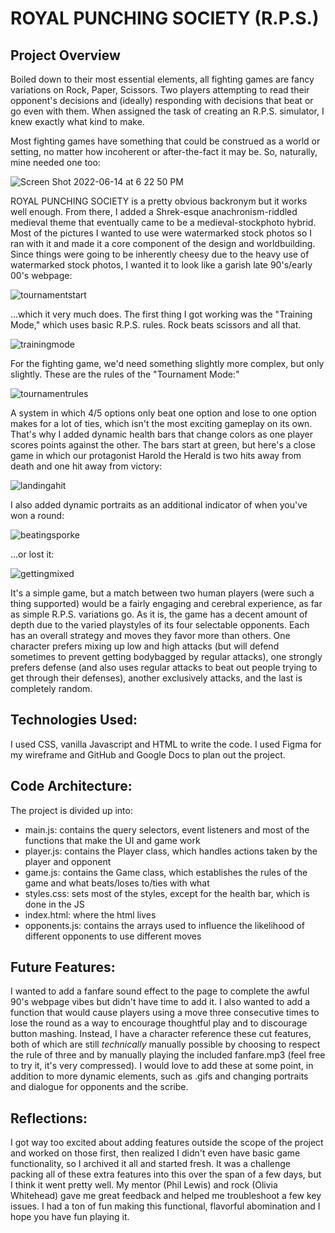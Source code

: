# ROYAL PUNCHING SOCIETY (R.P.S.)

## Project Overview 

Boiled down to their most essential elements, all fighting games are fancy variations on Rock, Paper, Scissors. Two players attempting to read their opponent's decisions and (ideally) responding with decisions that beat or go even with them. When assigned the task of creating an R.P.S. simulator, I knew exactly what kind to make.

Most fighting games have something that could be construed as a world or setting, no matter how incoherent or after-the-fact it may be. So, naturally, mine needed one too:

![Screen Shot 2022-06-14 at 6 22 50 PM](https://user-images.githubusercontent.com/103080131/173714309-90fc29f4-6abe-44e1-bcc0-795f0a0c3462.png)

ROYAL PUNCHING SOCIETY is a pretty obvious backronym but it works well enough. From there, I added a Shrek-esque anachronism-riddled medieval theme that eventually came to be a medieval-stockphoto hybrid. Most of the pictures I wanted to use were watermarked stock photos so I ran with it and made it a core component of the design and worldbuilding. Since things were going to be inherently cheesy due to the heavy use of watermarked stock photos, I wanted it to look like a garish late 90's/early 00's webpage:

![tournamentstart](https://user-images.githubusercontent.com/103080131/173715043-62c22699-8674-47d0-9c08-c0d8b26f3d66.png)

...which it very much does. The first thing I got working was the "Training Mode," which uses basic R.P.S. rules. Rock beats scissors and all that. 

![trainingmode](https://user-images.githubusercontent.com/103080131/173715005-70b6672d-c035-42ce-a218-5659b107245d.png)

For the fighting game, we'd need something slightly more complex, but only slightly. These are the rules of the "Tournament Mode:"

![tournamentrules](https://user-images.githubusercontent.com/103080131/173715148-01619f95-bc27-4d3e-adff-64bf77767047.png)

A system in which 4/5 options only beat one option and lose to one option makes for a lot of ties, which isn't the most exciting gameplay on its own. That's why I added dynamic health bars that change colors as one player scores points against the other. The bars start at green, but here's a close game in which our protagonist Harold the Herald is two hits away from death and one hit away from victory:

![landingahit](https://user-images.githubusercontent.com/103080131/173715096-7ab82040-d554-47c2-bf86-be56b013f735.png)


I also added dynamic portraits as an additional indicator of when you've won a round:

![beatingsporke](https://user-images.githubusercontent.com/103080131/173715240-fc2f5af7-6f9f-4393-a225-cd6be73c97be.png)

...or lost it:

![gettingmixed](https://user-images.githubusercontent.com/103080131/173715209-dc13f64d-c47f-4ea3-84fe-f9adab71ecc9.png)

It's a simple game, but a match between two human players (were such a thing supported) would be a fairly engaging and cerebral experience, as far as simple R.P.S. variations go. As it is, the game has a decent amount of depth due to the varied playstyles of its four selectable opponents. Each has an overall strategy and moves they favor more than others. One character prefers mixing up low and high attacks (but will defend sometimes to prevent getting bodybagged by regular attacks), one strongly prefers defense (and also uses regular attacks to beat out people trying to get through their defenses), another exclusively attacks, and the last is completely random. 

## Technologies Used:

I used CSS, vanilla Javascript and HTML to write the code. I used Figma for my wireframe and GitHub and Google Docs to plan out the project.  

## Code Architecture:

The project is divided up into: 
* main.js: contains the query selectors, event listeners and most of the functions that make the UI and game work
* player.js: contains the Player class, which handles actions taken by the player and opponent
* game.js: contains the Game class, which establishes the rules of the game and what beats/loses to/ties with what
* styles.css: sets most of the styles, except for the health bar, which is done in the JS
* index.html: where the html lives
* opponents.js: contains the arrays used to influence the likelihood of different opponents to use different moves

## Future Features:

I wanted to add a fanfare sound effect to the page to complete the awful 90's webpage vibes but didn't have time to add it. I also wanted to add a function that would cause players using a move three consecutive times to lose the round as a way to encourage thoughtful play and to discourage button mashing. Instead, I have a character reference these cut features, both of which are still *technically* manually possible by choosing to respect the rule of three and by manually playing the included fanfare.mp3 (feel free to try it, it's very compressed). I would love to add these at some point, in addition to more dynamic elements, such as .gifs and changing portraits and dialogue for opponents and the scribe.

## Reflections:

I got way too excited about adding features outside the scope of the project and worked on those first, then realized I didn't even have basic game functionality, so I archived it all and started fresh. It was a challenge packing all of these extra features into this over the span of a few days, but I think it went pretty well. My mentor (Phil Lewis) and rock (Olivia Whitehead) gave me great feedback and helped me troubleshoot a few key issues. I had a ton of fun making this functional, flavorful abomination and I hope you have fun playing it.
